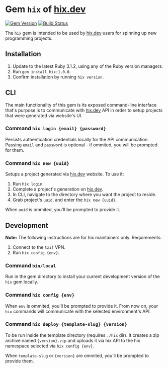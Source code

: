 # Gem `hix` of [hix.dev](https://hix.dev)

[![Gem Version][gem-version-img]][gem-version]
[![Build Status][build-status-img]][build-status]

The `hix` gem is intended to be used by [hix.dev](https://hix.dev) users for
spinning up new programming projects.

## Installation

1. Update to the latest Ruby 3.1.2, using any of the Ruby version managers.
2. Run `gem install hix:1.0.0`.
3. Confirm installation by running `hix version`.

## CLI

The main functionality of this gem is its exposed command-line interface that's
purpose is to communicate with [hix.dev](https://hix.dev) API in order to
setup projects that were generated via website's UI.

### Command `hix login {email} {password}`

Persists authentication credentials locally for the API communication. Passing
`email` and `password` is optional - if ommited, you will be prompted for them.

### Command `hix new {uuid}`

Setups a project generated via [hix.dev](https://hix.dev) website. To use it:

1. Run `hix login`.
2. Complete a project's generation on [hix.dev](https://hix.dev).
3. In CLI, navigate to the directory where you want the project to reside.
4. Grab project's `uuid`, and enter the `hix new {uuid}`.

When `uuid` is ommited, you'll be prompted to provide it.

## Development

**Note:** The following instructions are for hix maintainers only. Requirements:

1. Connect to the `tzif` VPN.
2. Run `hix config {env}`.

### Command `bin/local`

Run in the gem directory to install your current development version of the
`hix` gem locally.

### Command `hix config {env}`

When `env` is ommited, you'll be prompted to provide it. From now on, your `hix`
commands will communicate with the selected environment's API.

### Command `hix deploy {template-slug} {version}`

To be run inside the template directory (requires `./hix` dir). It creates a zip
archive named `{version}.zip` and uploads it via hix API to the hix namespace
selected via `hix config {env}`.

When `template-slug` or `{version}` are ommited, you'll be prompted to provide
them.

[gem-version]: https://rubygems.org/gems/hix
[gem-version-img]: https://badge.fury.io/rb/hix.svg
[build-status]: https://circleci.com/gh/hixdevs/hix/tree/prd
[build-status-img]: https://circleci.com/gh/hixdevs/hix/tree/prd.svg?style=shield
